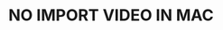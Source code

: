 ---
title: 'NO IMPORT VIDEO IN MAC'
redirect_to:
  - 'https://discuss.pencil2d.org/t/no-import-video-in-mac/1013'
---